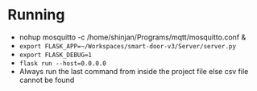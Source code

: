 # Running
*  nohup mosquitto -c /home/shinjan/Programs/mqtt/mosquitto.conf &
* `export FLASK_APP=~/Workspaces/smart-door-v3/Server/server.py`
* `export FLASK_DEBUG=1`
* `flask run --host=0.0.0.0`
* Always run the last command from inside the project file else csv file cannot be found
